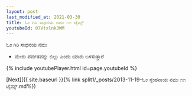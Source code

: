 ```yaml
---
layout: post
last_modified_at: 2021-03-30
title: ಓಂ ಗಿರಿ ಸಾಧನಯ ನಮಃ ೧೧ ಟೈಮ್ಸ್
youtubeId: 07Vtxlnk3WM
---
```

 
 
 ಓಂ ಗಿರಿ ಸಾಧನಯ ನಮಃ  
 
 -  ಮೇರು ಪರ್ವತವನ್ನು ಬಿಲ್ಲು ಎಂದು ಯಾರು ಬಳಸುತ್ತಾರೆ 
 
  
 
  
 
 
 
 
 
 


{% include youtubePlayer.html id=page.youtubeId %}
 
[Next]({{ site.baseurl }}{% link  split1/_posts/2013-11-19-ಓಂ ಸ್ನೇಹನಾಯ ನಮಃ ೧೧ ಟೈಮ್ಸ್.md%})
 
